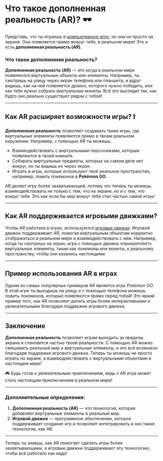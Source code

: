 # **Что такое дополненная реальность (AR)?** 🕶️

Представь, что ты играешь в [компьютерную игру](./computer_game.md), но она не просто на экране. Она появляется прямо вокруг тебя, в реальном мире! Это и есть **дополненная реальность (AR)**.

### Что такое дополненная реальность?
**Дополненная реальность (AR)** — это когда в реальном мире появляются виртуальные объекты или элементы. Например, ты смотришь на улицу через экран телефона или планшета, и вдруг видишь, как на ней появляется дракон, которого нужно победить, или как тебе нужно собрать виртуальные монеты. Всё это выглядит так, как будто оно реально существует рядом с тобой!

---

## **Как AR расширяет возможности игры?** ❗️

**Дополненная реальность** позволяет создавать такие игры, где виртуальные элементы появляются прямо в твоем реальном окружении. Например, с помощью AR ты можешь:
- Взаимодействовать с виртуальными персонажами, которые появляются в твоей комнате.
- Собирать виртуальные предметы, которых на самом деле нет вокруг, но ты видишь их через экран.
- Играть в игры, которые используют твоё реальное пространство, например, ловить покемонов в **Pokémon GO**.

AR делает игру более захватывающей, потому что теперь ты можешь взаимодействовать не только с тем, что на экране, но и с тем, что вокруг тебя. Это как если бы мир вокруг тебя стал частью самой игры!

---

## **Как AR поддерживается игровыми движками?**

Чтобы AR работала в играх, используются [игровые движки](./game_engines.md). Игровой движок поддерживает AR, помогая виртуальным объектам корректно отображаться в реальном мире и взаимодействовать с ним. Например, когда ты смотришь на экран, игра с помощью движка «прикрепляет» виртуальные элементы, такие как покемоны или монеты, к реальному пространству, чтобы они казались настоящими.

---

## **Пример использования AR в играх**

Одним из самых популярных примеров AR является игра *Pokémon GO*. В этой игре ты выходишь на улицу и с помощью телефона можешь ловить покемонов, которые появляются прямо перед тобой! Это яркий пример того, как AR позволяет делать игры более интерактивными и увлекательными благодаря поддержке игрового движка.

---

## **Заключение**

**Дополненная реальность** позволяет играм выходить за пределы экрана и становится частью твоей реальности. С помощью AR можно смешивать реальный мир и виртуальные элементы, и это всё возможно благодаря поддержке игрового движка. Теперь ты можешь не просто играть на экране, а взаимодействовать с виртуальными объектами в настоящем мире!

🎮 Будь готов к увлекательным приключениям, ведь с AR игра может стать настоящим приключением в реальном мире!

---

### Дополнительные определения:
1. **Дополненная реальность (AR)** — это технология, которая добавляет виртуальные элементы в реальный мир.
2. **Игровой движок** — программное обеспечение, которое поддерживает создание игр и позволяет интегрировать в них такие технологии, как AR.

---

Теперь ты знаешь, как AR помогает сделать игры более захватывающими, а игровые движки поддерживают эту технологию, чтобы всё работало как надо!
